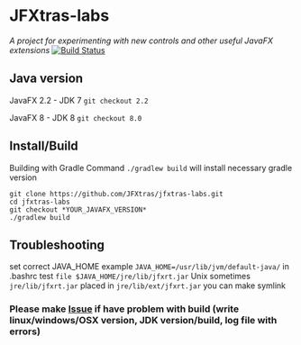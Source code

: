 JFXtras-labs
============
_A project for experimenting with new controls and other useful JavaFX extensions_
[![Build Status](https://travis-ci.org/McFoggy/jfxtras-labs.png)](https://travis-ci.org/McFoggy/jfxtras-labs)

Java version
--------------------
JavaFX 2.2 - JDK 7
```git checkout 2.2```

JavaFX 8 - JDK 8
```git checkout 8.0```

Install/Build
--------------------
Building with Gradle
Command ```./gradlew build``` will install necessary gradle version

```
git clone https://github.com/JFXtras/jfxtras-labs.git
cd jfxtras-labs
git checkout *YOUR_JAVAFX_VERSION*
./gradlew build
```

Troubleshooting
--------------------
set correct JAVA_HOME
example ```JAVA_HOME=/usr/lib/jvm/default-java/``` in .bashrc
test ```file $JAVA_HOME/jre/lib/jfxrt.jar``` Unix
sometimes ```jre/lib/jfxrt.jar``` placed in ```jre/lib/ext/jfxrt.jar``` you can make symlink


### Please make [Issue](https://github.com/JFXtras/jfxtras-labs/issues) if have problem with build (write linux/windows/OSX version, JDK version/build, log file with errors)

